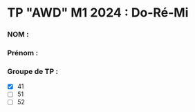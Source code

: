 # TP "AWD" M1 2024 : Do-Ré-Mi

### NOM :
### Prénom :
### Groupe de TP :
- [x] 41
- [ ] 51
- [ ] 52
